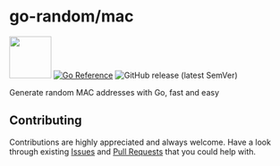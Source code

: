 # go-random/mac

<img src="https://storage.googleapis.com/gopherizeme.appspot.com/gophers/554de4d85f68c1d9cf6ab4c6d4a07a2aa21f8056.png" width="75" height="75"> [![Go Reference](https://pkg.go.dev/badge/github.com/go-random/mac.svg)](https://pkg.go.dev/github.com/go-random/mac)
![GitHub release (latest SemVer)](https://img.shields.io/github/v/release/go-random/mac)

Generate random MAC addresses with Go, fast and easy

## Contributing

Contributions are highly appreciated and always welcome.
Have a look through existing [Issues](https://github.com/go-random/mac/issues) and [Pull Requests](https://github.com/go-random/mac/pulls) that you could help with.
